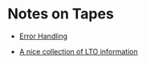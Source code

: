 # Notes on Tapes

- [Error Handling](Error-Handling.md)

- [A nice collection of LTO information](https://github.com/oyvindln/vhs-decode/wiki/LTO-Linear-Open-Tape-Guide)
